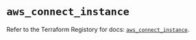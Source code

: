 # `aws_connect_instance`

Refer to the Terraform Registory for docs: [`aws_connect_instance`](https://registry.terraform.io/providers/hashicorp/aws/5.30.0/docs/resources/connect_instance).
